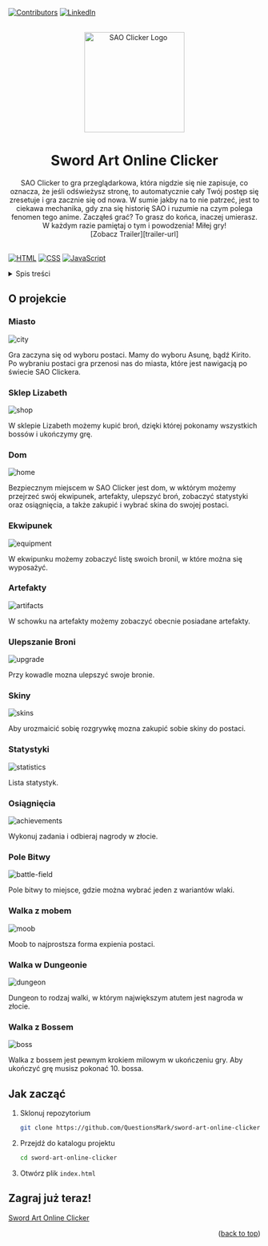 <div id="top"></div>

[![Contributors][contributors-shield]][contributors-url]
[![LinkedIn][linkedin-shield]][linkedin-url]

<br />
<div align="center">
  <a href="https://sao-clicker.animark.pl">
    <img src="./readme/logo.png" alt="SAO Clicker Logo" width="200" height="200">
  </a>

<h1 align="center">Sword Art Online Clicker</h1>
  <p align="center">
    SAO Clicker to gra przeglądarkowa, która nigdzie się nie zapisuje, co oznacza, że jeśli odświeżysz stronę, to automatycznie cały Twój postęp się zresetuje i gra zacznie się od nowa. W sumie jakby na to nie patrzeć, jest to ciekawa mechanika, gdy zna się historię SAO i ruzumie na czym polega fenomen tego anime. Zacząłeś grać? To grasz do końca, inaczej umierasz. W każdym razie pamiętaj o tym i powodzenia! Miłej gry!
    <br />
    [Zobacz Trailer][trailer-url]
    <br />
    <br />
  </p>
</div>

[![HTML][html]][html-url]
[![CSS][css]][css-url]
[![JavaScript][javascript]][javascript-url]

<details>
  <summary>Spis treści</summary>
  <ol>
    <li>
      <a href="#o-projekcie">O projekcie</a>
    </li>
    <li>
      <a href="#jak-zacząć">Jak zacząć</a>
    </li>
    <li>
      <a href="#zagraj-już-teraz">Zagraj już teraz!</a>
    </li>
  </ol>
</details>

## O projekcie

### Miasto

![city]

Gra zaczyna się od wyboru postaci. Mamy do wyboru Asunę, bądź Kirito. Po wybraniu postaci gra przenosi nas do miasta, które jest nawigacją po świecie SAO Clickera.

### Sklep Lizabeth

![shop]

W sklepie Lizabeth możemy kupić broń, dzięki której pokonamy wszystkich bossów i ukończymy grę.

### Dom

![home]

Bezpiecznym miejscem w SAO Clicker jest dom, w wktórym możemy przejrzeć swój ekwipunek, artefakty, ulepszyć broń, zobaczyć statystyki oraz osiągnięcia, a także zakupić i wybrać skina do swojej postaci.

### Ekwipunek

![equipment]

W ekwipunku możemy zobaczyć listę swoich bronil, w które można się wyposażyć.

### Artefakty

![artifacts]

W schowku na artefakty możemy zobaczyć obecnie posiadane artefakty.

### Ulepszanie Broni

![upgrade]

Przy kowadle mozna ulepszyć swoje bronie.

### Skiny

![skins]

Aby urozmaicić sobię rozgrywkę mozna zakupić sobie skiny do postaci.

### Statystyki

![statistics]

Lista statystyk.

### Osiągnięcia

![achievements]

Wykonuj zadania i odbieraj nagrody w złocie.

### Pole Bitwy

![battle-field]

Pole bitwy to miejsce, gdzie można wybrać jeden z wariantów wlaki.

### Walka z mobem

![moob]

Moob to najprostsza forma expienia postaci.

### Walka w Dungeonie

![dungeon]

Dungeon to rodzaj walki, w którym największym atutem jest nagroda w złocie.

### Walka z Bossem

![boss]

Walka z bossem jest pewnym krokiem milowym w ukończeniu gry. Aby ukończyć grę musisz pokonać 10. bossa.

## Jak zacząć

1. Sklonuj repozytorium
   ```sh
   git clone https://github.com/QuestionsMark/sword-art-online-clicker.git
   ```
2. Przejdź do katalogu projektu
   ```sh
   cd sword-art-online-clicker
   ```
3. Otwórz plik `index.html`

## Zagraj już teraz!

[Sword Art Online Clicker][clicker-url]

<p align="right">(<a href="#top">back to top</a>)</p>

[clicker-url]: https://sao-clicker.animark.pl/
[contributors-shield]: https://img.shields.io/github/contributors/QuestionsMark/sword-art-online-clicker.svg?style=for-the-badge
[contributors-url]: https://github.com/QuestionsMark/sword-art-online-clicker/graphs/contributors
[linkedin-shield]: https://img.shields.io/badge/-LinkedIn-black.svg?style=for-the-badge&logo=linkedin&colorB=555
[linkedin-url]: https://www.linkedin.com/in/s%C5%82awomir-dziurman-75464b205/
[html]: https://img.shields.io/badge/HTML5-E34F26?style=for-the-badge&logo=html5&logoColor=white
[html-url]: https://html.com/
[css]: https://img.shields.io/badge/CSS3-1572B6?style=for-the-badge&logo=css3&logoColor=white
[css-url]: https://www.w3.org/Style/CSS/Overview.en.html
[javascript]: https://img.shields.io/badge/JavaScript-323330?style=for-the-badge&logo=javascript&logoColor=F7DF1E
[javascript-url]: https://www.javascript.com/
[city]: readme/city.PNG
[home]: readme/home.PNG
[shop]: readme/shop.PNG
[battle-field]: readme/battle-field.PNG
[moob]: readme/moob.PNG
[dungeon]: readme/dungeon.PNG
[boss]: readme/boss.PNG
[equipment]: readme/equipment.PNG
[artifacts]: readme/artifacts.PNG
[upgrade]: readme/upgrade.PNG
[skins]: readme/skins.PNG
[statistics]: readme/statistics.PNG
[achievements]: readme/achievements.PNG
[trailer-url]: https://www.youtube.com/watch?v=dchkT0uUfhs

